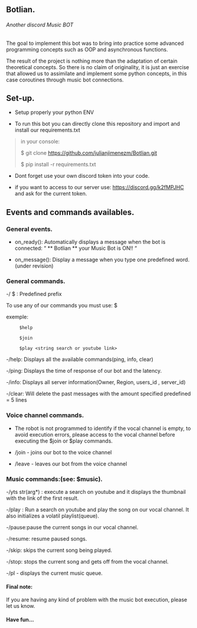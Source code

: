 ## Botlian.
###### Another discord Music BOT

The goal to implement this bot was to bring into practice some advanced programming concepts
such as OOP and asynchronous functions.

The result of the project is nothing more than the adaptation of certain theoretical concepts. 
So there is no claim of originality, it is just an exercise that allowed us to assimilate and 
implement some python concepts, in this case coroutines through music bot connections.


## Set-up.

- Setup properly your python ENV 

- To run this bot you can directly clone this repository and import  and install our requirements.txt

>in your console:
>
>$ git clone https://github.com/julianjimenezm/Botlian.git
>
>$ pip install -r requirements.txt

- Dont forget use your own discord token into your code.

- if you want to access to our server use: https://discord.gg/k2fMPJHC and ask for the current token.


## Events and commands availables.


### General events.
- on_ready(): Automatically displays a message when the bot is connected:
          “ ** Botlian ** your Music Bot is ON!! “

- on_message(): Display a message when you type one predefined word. (under revision)


### General commands.

-/ $ : Predefined prefix

To use any of our commands you must use: $<name command>
          
exemple: 
         
         $help
          
         $join
          
         $play <string search or youtube link>



-/help: Displays all the available commands(ping, info, clear)

-/ping: Displays the time of response of our bot and the latency.

-/info: Displays all server information(Owner, Region, users_id , server_id)

-/clear: Will delete the past messages with the amount specified predefined = 5 lines


### Voice channel commands.

- The robot is not programmed to identify if the vocal channel is empty, to avoid execution errors, 
  please access to the vocal channel before executing the $join or $play commands.

- /join - joins our bot to the voice channel
- /leave - leaves our bot from the voice channel


### Music commands:(see: $music).

-/yts str(arg*) : execute a search on youtube and it displays the thumbnail with the link of  the first result.

-/play : Run a search on youtube and play the song on our vocal channel. It also  initializes a volatil playlist(queue).

-/pause:pause the current songs in our vocal channel.

-/resume: resume paused songs.

-/skip:  skips the current song being played.

-/stop:  stops the current song and gets off from the vocal channel.

-/pl - displays the current music queue.



#### Final note:

If you are having any kind of problem with the music bot execution, please let us know.



#### Have fun...
